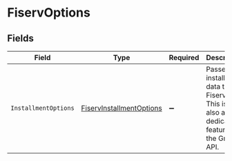 # FiservOptions


## Fields

| Field                                                                                             | Type                                                                                              | Required                                                                                          | Description                                                                                       |
| ------------------------------------------------------------------------------------------------- | ------------------------------------------------------------------------------------------------- | ------------------------------------------------------------------------------------------------- | ------------------------------------------------------------------------------------------------- |
| `InstallmentOptions`                                                                              | [FiservInstallmentOptions](../../Models/Components/FiservInstallmentOptions.md)                   | :heavy_minus_sign:                                                                                | Passes installment data to the Fiserv API. This is now also a dedicated feature on the Gr4vy API. |